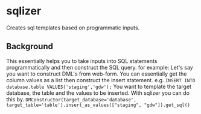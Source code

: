 # sqlizer
Creates sql templates based on programmatic inputs.
## Background
This essentially helps you to take inputs into SQL statements programmatically and then construct the SQL query.
for example:
Let's say you want to construct DML's from web-form. You can essentially get the column values as a list then construct the insert statement.
e.g.
`INSERT INTO database.table VALUES('staging','gdw');` You want to template the target database, the table and the values to be inserted.
With sqlizer you can do this by.
`DMConstructor(target_database='database', target_table='table').insert_as_values(["staging", "gdw"]).get_sql()`
